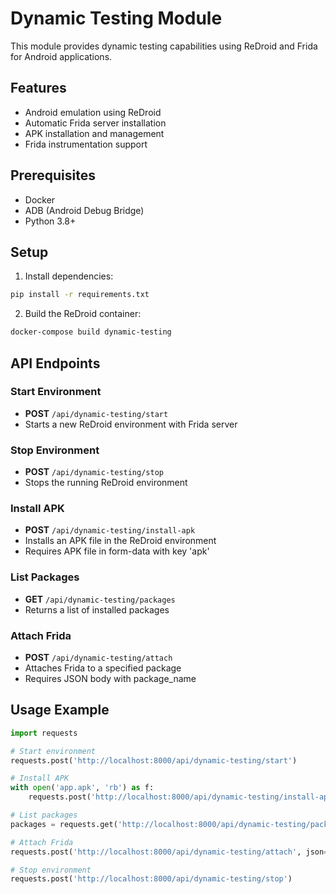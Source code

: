 # Dynamic Testing Module

This module provides dynamic testing capabilities using ReDroid and Frida for Android applications.

## Features

- Android emulation using ReDroid
- Automatic Frida server installation
- APK installation and management
- Frida instrumentation support

## Prerequisites

- Docker
- ADB (Android Debug Bridge)
- Python 3.8+

## Setup

1. Install dependencies:
```bash
pip install -r requirements.txt
```

2. Build the ReDroid container:
```bash
docker-compose build dynamic-testing
```

## API Endpoints

### Start Environment
- **POST** `/api/dynamic-testing/start`
- Starts a new ReDroid environment with Frida server

### Stop Environment
- **POST** `/api/dynamic-testing/stop`
- Stops the running ReDroid environment

### Install APK
- **POST** `/api/dynamic-testing/install-apk`
- Installs an APK file in the ReDroid environment
- Requires APK file in form-data with key 'apk'

### List Packages
- **GET** `/api/dynamic-testing/packages`
- Returns a list of installed packages

### Attach Frida
- **POST** `/api/dynamic-testing/attach`
- Attaches Frida to a specified package
- Requires JSON body with package_name

## Usage Example

```python
import requests

# Start environment
requests.post('http://localhost:8000/api/dynamic-testing/start')

# Install APK
with open('app.apk', 'rb') as f:
    requests.post('http://localhost:8000/api/dynamic-testing/install-apk', files={'apk': f})

# List packages
packages = requests.get('http://localhost:8000/api/dynamic-testing/packages').json()

# Attach Frida
requests.post('http://localhost:8000/api/dynamic-testing/attach', json={'package_name': 'com.example.app'})

# Stop environment
requests.post('http://localhost:8000/api/dynamic-testing/stop')
``` 